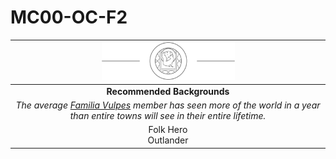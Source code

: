 # MC00-OC-F2

| <img src="../images/card-icons/familia-vulpes.png" height="60" /> |
|:---:|
| **Recommended Backgrounds** |
| *The average [Familia Vulpes](../organisations/familia-vulpes.md) member has seen more of the world in a year than entire towns will see in their entire lifetime.* |
| Folk Hero<br>Outlander |
